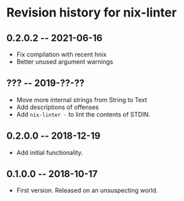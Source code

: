 # Revision history for nix-linter

## 0.2.0.2 -- 2021-06-16

* Fix compilation with recent hnix
* Better unused argument warnings

## ??? -- 2019-??-??
* Move more internal strings from String to Text
* Add descriptions of offenses
* Add `nix-linter -` to lint the contents of STDIN.

## 0.2.0.0 -- 2018-12-19

* Add initial functionality.

## 0.1.0.0 -- 2018-10-17

* First version. Released on an unsuspecting world.
